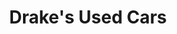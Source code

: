 ---
title: "Drake's Used Cars"
url: /glenville/drakes-used-cars-gilmer-and-braxton-turnpike/
shop: car
---